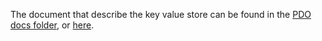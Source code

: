 The document that describe the key value store can be found in the [PDO docs folder](../../docs), or
[here](../../docs/key-value-store.md).
